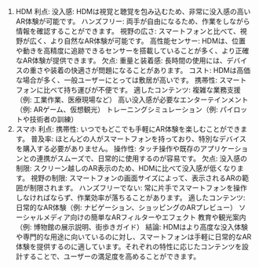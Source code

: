 1. HDM
利点:
没入感: HDMは視覚と聴覚を包み込むため、非常に没入感の高いAR体験が可能です。
ハンズフリー: 両手が自由になるため、作業をしながら情報を確認することができます。
視野の広さ: スマートフォンと比べて、視野が広く、より自然なAR体験が可能です。
高性能センサー: HDMは、位置や動きを高精度に追跡できるセンサーを搭載していることが多く、より正確なAR体験が提供できます。
欠点:
重量と装着感: 長時間の使用には、デバイスの重さや装着の快適さが問題になることがあります。
コスト: HDMは高価な場合が多く、一般ユーザーにとっては敷居が高いです。
携帯性: スマートフォンに比べて持ち運びが不便です。
適したコンテンツ:
複雑な業務支援（例: 工業作業、医療現場など）
高い没入感が必要なエンターテインメント（例: ARゲーム、仮想観光）
トレーニングシミュレーション（例: パイロットや技術者の訓練）
1. スマホ
利点:
携帯性: いつでもどこでも手軽にAR体験を楽しむことができます。
普及率: ほとんどの人がスマートフォンを持っており、特別なデバイスを購入する必要がありません。
操作性: タッチ操作や既存のアプリケーションとの連携がスムーズで、日常的に使用するのが容易です。
欠点:
没入感の制限: スクリーン越しのAR表示のため、HDMに比べて没入感が低くなります。
視野の制限: スマートフォンの画面サイズによって、表示されるARの範囲が制限されます。
ハンズフリーでない: 常に片手でスマートフォンを操作しなければならず、作業効率が落ちることがあります。
適したコンテンツ:
日常的なAR体験（例: ナビゲーション、ショッピングのARプレビュー）
ソーシャルメディア向けの簡単なARフィルターやエフェクト
教育や観光案内（例: 博物館の展示説明、街歩きガイド）
結論:
HDMはより高度な没入体験や専門的な用途に向いているのに対し、スマートフォンは手軽に日常的なAR体験を提供するのに適しています。それぞれの特性に応じたコンテンツを設計することで、ユーザーの満足度を高めることができます。